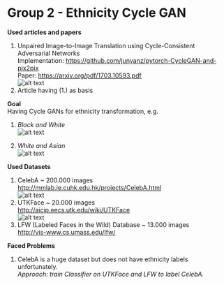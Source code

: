 # Group 2 - Ethnicity Cycle GAN

**Used articles and papers**
1. Unpaired Image-to-Image Translation using Cycle-Consistent Adversarial Networks  
Implementation: https://github.com/junyanz/pytorch-CycleGAN-and-pix2pix  
Paper: https://arxiv.org/pdf/1703.10593.pdf  
![alt text](https://cdn-images-1.medium.com/max/800/1*nKe_kwZoefrELGHh06sbuw.jpeg)
2. Article having (1.) as basis


**Goal**  
Having Cycle GANs for ethnicity transformation, e.g.  
1. *Black and White*  
![alt text](https://cdn-images-1.medium.com/max/800/1*yFZY_gIOXP5Squmq0TBItA.png)  
 
1. *White and Asian*  
![alt text](https://cdn-images-1.medium.com/max/800/1*3ihWND1xfqTNP_uEgZviYw.png)


**Used Datasets**  
1. CelebA ~ 200.000 images  
http://mmlab.ie.cuhk.edu.hk/projects/CelebA.html  
![alt text](http://mmlab.ie.cuhk.edu.hk/projects/celeba/intro.png)  
2. UTKFace ~ 20.000 images  
http://aicip.eecs.utk.edu/wiki/UTKFace  
![alt text](http://aicip.eecs.utk.edu/mediawiki/images/thumb/e/ef/LogoFaceWall2.jpg/700px-LogoFaceWall2.jpg) 
3. LFW (Labeled Faces in the Wild) Database  ~ 13.000 images  
http://vis-www.cs.umass.edu/lfw/  

**Faced Problems**  
1. CelebA is a huge dataset but does not have ethnicity labels unfortunately.  
*Approach: train Classifier on UTKFace and LFW to label CelebA.*  